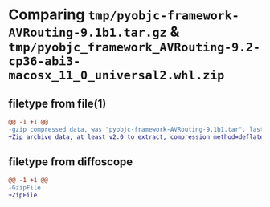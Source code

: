 # Comparing `tmp/pyobjc-framework-AVRouting-9.1b1.tar.gz` & `tmp/pyobjc_framework_AVRouting-9.2-cp36-abi3-macosx_11_0_universal2.whl.zip`

## filetype from file(1)

```diff
@@ -1 +1 @@
-gzip compressed data, was "pyobjc-framework-AVRouting-9.1b1.tar", last modified: Sun Mar 26 11:13:01 2023, max compression
+Zip archive data, at least v2.0 to extract, compression method=deflate
```

## filetype from diffoscope

```diff
@@ -1 +1 @@
-GzipFile
+ZipFile
```

